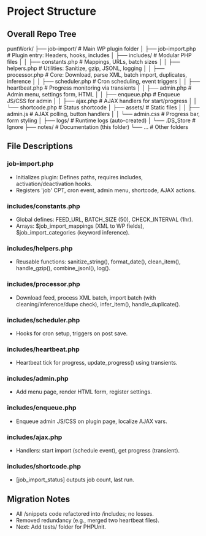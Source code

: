 # Project Structure

## Overall Repo Tree

puntWork/
├── job-import/                  # Main WP plugin folder
│   ├── job-import.php           # Plugin entry: Headers, hooks, includes
│   ├── includes/                # Modular PHP files
│   │   ├── constants.php        # Mappings, URLs, batch sizes
│   │   ├── helpers.php          # Utilities: Sanitize, gzip, JSONL, logging
│   │   ├── processor.php        # Core: Download, parse XML, batch import, duplicates, inference
│   │   ├── scheduler.php        # Cron scheduling, event triggers
│   │   ├── heartbeat.php        # Progress monitoring via transients
│   │   ├── admin.php            # Admin menu, settings form, HTML
│   │   ├── enqueue.php          # Enqueue JS/CSS for admin
│   │   ├── ajax.php             # AJAX handlers for start/progress
│   │   └── shortcode.php        # Status shortcode
│   ├── assets/                  # Static files
│   │   ├── admin.js             # AJAX polling, button handlers
│   │   └── admin.css            # Progress bar, form styling
│   ├── logs/                    # Runtime logs (auto-created)
│   └── .DS_Store                # Ignore
├── notes/                       # Documentation (this folder)
└── ...                          # Other folders

## File Descriptions

### job-import.php
- Initializes plugin: Defines paths, requires includes, activation/deactivation hooks.
- Registers 'job' CPT, cron event, admin menu, shortcode, AJAX actions.

### includes/constants.php
- Global defines: FEED_URL, BATCH_SIZE (50), CHECK_INTERVAL (1hr).
- Arrays: $job_import_mappings (XML to WP fields), $job_import_categories (keyword inference).

### includes/helpers.php
- Reusable functions: sanitize_string(), format_date(), clean_item(), handle_gzip(), combine_jsonl(), log().

### includes/processor.php
- Download feed, process XML batch, import batch (with cleaning/inference/dupe check), infer_item(), handle_duplicate().

### includes/scheduler.php
- Hooks for cron setup, triggers on post save.

### includes/heartbeat.php
- Heartbeat tick for progress, update_progress() using transients.

### includes/admin.php
- Add menu page, render HTML form, register settings.

### includes/enqueue.php
- Enqueue admin JS/CSS on plugin page, localize AJAX vars.

### includes/ajax.php
- Handlers: start import (schedule event), get progress (transient).

### includes/shortcode.php
- [job_import_status] outputs job count, last run.

## Migration Notes
- All /snippets code refactored into /includes; no losses.
- Removed redundancy (e.g., merged two heartbeat files).
- Next: Add tests/ folder for PHPUnit.
